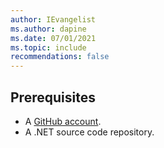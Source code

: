 ```yaml
---
author: IEvangelist
ms.author: dapine
ms.date: 07/01/2021
ms.topic: include
recommendations: false
---
```


## Prerequisites

- A [GitHub account](https://github.com/join).
- A .NET source code repository.
